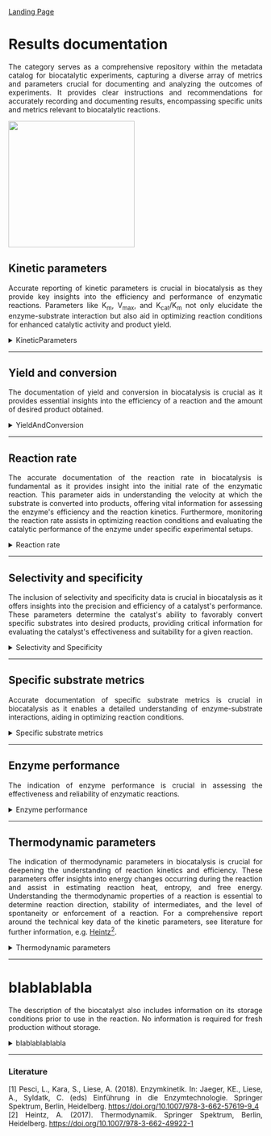 [Landing Page](/Readme.md)

<div align="justify">

# Results documentation

The category serves as a comprehensive repository within the metadata catalog for biocatalytic experiments, capturing a diverse array of metrics and parameters crucial for documenting and analyzing the outcomes of experiments. It provides clear instructions and recommendations for accurately recording and documenting results, encompassing specific units and metrics relevant to biocatalytic reactions.
 
<img src="https://github.com/DomMSNR/Strenda-biocatalysis/assets/106530250/9c81ca9b-ef03-4971-b875-b7420e83a94e" width="250">

## Kinetic parameters

Accurate reporting of kinetic parameters is crucial in biocatalysis as they provide key insights into the efficiency and performance of enzymatic reactions. Parameters like K<sub>m</sub>, V<sub>max</sub>, and K<sub>cat</sub>/K<sub>m</sub> not only elucidate the enzyme-substrate interaction but also aid in optimizing reaction conditions for enhanced catalytic activity and product yield.

<details> <Summary>KineticParameters</Summary>

### KineticParameters

These parameters serve as essential benchmarks for understanding enzyme kinetics. For a comprehensive report around the technical key data of the kinetic parameters, see literature for further information, e.g. [Pesci _et al._<sup>1</sup>](https://doi.org/10.1007/978-3-662-57619-9_4).

- __michaelis_constant__
  - Type: float
  - Description: The Michaelis-Menten constant (K<sub>m</sub>​) represents the substrate concentration at which an enzyme achieves half of its maximum reaction rate.
 
- __michaelis_constant_unit__
  - Type: string
  - Description: The unit of the Michaelis-Menten constant (K<sub>m</sub>​) is typically expressed as moles per liter (M or mM).
 
- __maximum_reaction_rate__
  - Type: float
  - Description: V<sub>max</sub>, the maximum reaction rate, represents the speed at which an enzyme-catalyzed reaction reaches saturation, indicating the maximum achievable rate of product formation under optimal substrate concentration.

- __maximum_reaction_rate_unit__
  - Type: string
  - Description: The unit of V<sub>max</sub> (Maximum reaction rate) is typically represented as concentration per time, such as moles per liter per second (mol/L/s or mM/s)
 
- __turnover_number__
  - Type: float
  - Description: The turnover number (K<sub>cat</sub>) measures the number of substrate molecules converted to product per active site of an enzyme per unit time when the enzyme is fully saturated with substrate.

- __turnover_number_unit__
  - Type: string
  - Description: The unit of turnover number (K<sub>cat</sub>) is typically expressed as moles of product per mole of enzyme per second or per minute.
 
- __catalytic_efficiency__
  - Type: float
  - Description: Catalytic efficiency (K<sub>cat</sub>/K<sub>m</sub>) is a measure of how effectively an enzyme converts substrate into product, often quantified as the ratio of the turnover number (K<sub>cat</sub>) to the Michaelis constant (K<sub>m</sub>).
 
- __catalytic_efficiency_unit__
  - Type: string
  - Description: The typical units for catalytic efficiency (K<sub>cat</sub>/K<sub>m</sub>) are usually M<sup>-1</sup>s<sup>-1</sup> or s<sup>-1</sup>.
 
- __dissociation_constant__
  - Type: float
  - Description: The dissociation constant (K<sub>d</sub>) is a measure that represents the equilibrium between a complex and its dissociated components.
 
- __dissociation_constant_unit__
  - Type: string
  - Description: The dissociation constant (K<sub>d</sub>) is typically expressed in M (molarity) or its derivatives, such as nM (nanomoles per liter).
 
- __inhibition_type__
  - Type: string
  - Description: Enzyme inhibition encompasses various forms, including competitive, non-competitive, uncompetitive, mixed, and irreversible inhibition. Each type has different effects on the enzyme's function and plays a crucial role in regulating biochemical processes.

- __inhibition_constant__
  - Type: float
  - Description: The inhibition constant (K<sub>i</sub>) is a significant parameter in biocatalysis, describing the affinity of an inhibitor for an enzyme. It indicates how effectively an inhibitor influences enzyme activity. A lower K<sub>i</sub> value suggests a strong binding of the inhibitor to the enzyme.

- __inhibition_constant_unit__
  - Type: string
  - Description: The units for the inhibition constant (K<sub>i</sub>) are commonly expressed in molar concentration (M) or related units.
 
- __hill_coefficient__
  - Type: float
  - Description: The Hill coefficient is a parameter used to describe cooperativity in the binding of molecules to proteins. It is employed in enzyme reactions or oxygen binding to hemoglobin to indicate whether there is positive (cooperative) or negative (anticooperative) binding. A Hill coefficient greater than 1 indicates positive cooperativity, while a value less than 1 indicates negative cooperativity. A value of exactly 1 indicates no cooperativity in the binding.
  

<hr>

- __special_treatment__
  - Type: string
  - Description: If there are any other specific metrics, parameters, characteristics or aspects related to the kinetics that are important to document the results accurately and are not described by the aforementioned metadata, they should be explained here.

</details>


<hr>

## Yield and conversion

The documentation of yield and conversion in biocatalysis is crucial as it provides essential insights into the efficiency of a reaction and the amount of desired product obtained.

<details> <Summary>YieldAndConversion</Summary>

### YieldAndConversion

These metrics are vital for evaluating the success of a process, optimizing reaction conditions, and ensuring the production of high-quality products in biocatalytic applications.

- __yield__
  - Type: posfloat
  - Description: Yield represents the amount of the desired product obtained from a reaction. 
 
- __yield_unit__
  - Type: string
  - Description: The yield is typically expressed in percentages (%), reflecting the ratio of the actual obtained product quantity to the theoretical maximum product quantity that could be obtained under ideal conditions.
 
- __space_time_yield__
  - Type: posfloat
  - Description: Space-time yield in biocatalysis refers to the amount of product obtained per unit volume of the reactor per unit time.
 
- __space_time_yield_unit__
  - Type: string
  - Description: Space-time yield is commonly expressed in g/L/h (grams per liter per hour) or mol/L/h (moles per liter per hour).

- __conversion__
  - Type: float
  - Description: The term "conversion" in biocatalysis refers to the percentage of substrate that undergoes transformation into the desired product during a reaction.
 
- __conversion_unit__
  - Type: string
  - Description: The conversion is commonly expressed as a percentage (%) to indicate the proportion of substrate converted to the desired product during a specific reaction.
 
<hr>

- __special_treatment__
  - Type: string
  - Description: If there are any other specific metrics, parameters, characteristics or aspects related to the conversion or yield that are important to document the results accurately and are not described by the aforementioned attributes, they should be explained here.
  
</details>


<hr>

## Reaction rate

The accurate documentation of the reaction rate in biocatalysis is fundamental as it provides insight into the initial rate of the enzymatic reaction. This parameter aids in understanding the velocity at which the substrate is converted into products, offering vital information for assessing the enzyme's efficiency and the reaction kinetics. Furthermore, monitoring the reaction rate assists in optimizing reaction conditions and evaluating the catalytic performance of the enzyme under specific experimental setups.

<details> <Summary>Reaction rate</Summary>

### ReactionRate

The specification of the reaction rate is crucial as it provides insights into the speed and efficiency of the biocatalytic process. It allows for the characterization of enzyme activity and is fundamental for optimizing reaction conditions and quantifying the reaction speed.

- __initial_reaction_rate__
  - Type: float
  - Description: The initial reaction rate refers to the rate at which the product is formed at the beginning of the enzymatic reaction under specific initial substrate concentrations and reaction conditions.
 
- __initial_reaction_rate_unit__
  - Type: string
  - Description: Typically, the initial reaction rate is expressed as mol/L/min (moles per liter per minute) or µmol/mL/min (micromoles per milliliter per minute).

- __specific_activity__
  - Type: posfloat
  - Description: The specific activity refers to the amount of product formed or substrate consumed per unit of enzyme per unit of time.
 
- __specific_activity_unit__
  - Type: string
  - Description: The specific activity is typically expressed in µmol/min/mg (micromoles per minute per milligram of protein).

<hr>

- __special_treatment__
  - Type: string
  - Description: If there are any other specific metrics, parameters, characteristics or aspects related to the reaction rate that are important to document the results accurately and are not described by the aforementioned attributes, they should be explained here.

</details>


<hr>


## Selectivity and specificity

The inclusion of selectivity and specificity data is crucial in biocatalysis as it offers insights into the precision and efficiency of a catalyst's performance. These parameters determine the catalyst's ability to favorably convert specific substrates into desired products, providing critical information for evaluating the catalyst's effectiveness and suitability for a given reaction.

<details> <Summary>Selectivity and Specificity</Summary>

### SelectivityAndSpecificity

These parameters directly assess a catalyst's precision in converting specific substrates to desired products.

- __enantiomeric_excess__
  - Type: posfloat
  - Description: The enantiomeric excess measures the degree of purity and efficiency in a chiral catalysis process, representing the excess of one enantiomer over the other in a reaction product.
 
- __enantiomeric_excess_unit__
  - Type: string
  - Description: The primary unit used for enantiomeric excess is percent (%).

- __chemoselectivity__
  - Type: string
  - Description: Chemoselectivity refers to the ability of a chemical reaction to target a specific functional group or site within a molecule without affecting other reactive groups present. It highlights the preference of a reaction for one type of chemical bond or functional group over others in a molecule. Chemoselective reactions play a crucial role in organic synthesis, allowing precise modification or transformation of a compound while leaving other parts of the molecule unaffected.
 
- __regioselectivity__
  - Type: string
  - Description: Regioselectivity refers to the preference of a reaction to occur at a specific site within a molecule or compound that has multiple potential reaction sites. It describes the tendency of a reaction to selectively take place at a particular position of the molecule, considering its structural arrangement of atoms or functional groups, rather than at other possible sites.
 
- __stereoselectivity__
  - Type: string
  - Description: Stereoselectivity refers to the preference of a chemical reaction to produce a specific stereoisomer or a particular spatial arrangement of atoms within a molecule. It describes the ability of a reaction to favor the formation of one stereoisomer over others or to create a specific stereochemical outcome. This selectivity is essential in organic synthesis and drug development as it determines the spatial arrangement of molecules and their biological activity.

<hr>

- __special_treatment__
  - Type: string
  - Description: If there are any other specific metrics, parameters, characteristics or aspects related to the selectivity and specificity that are important to document the results accurately and are not described by the aforementioned attributes, they should be explained here.

</details>

<hr>


## Specific substrate metrics

Accurate documentation of specific substrate metrics is crucial in biocatalysis as it enables a detailed understanding of enzyme-substrate interactions, aiding in optimizing reaction conditions.

<details> <Summary>Specific substrate metrics</Summary>

### SpecificSubstrateMetrics

These metrics play a pivotal role in determining the catalytic efficiency and selectivity of the enzymatic reactions, thereby influencing the success and reproducibility of the biocatalytic process.

- __substrate_concentration__
  - Type: posfloat
  - Description: The substrate concentration refers to the amount or concentration of the reactant molecules present in a given volume of the reaction mixture.
 
- __substrate_concentration_unit__
  - Type: string 
  - Description: The typical units for substrate concentration in biocatalysis often involve mol/L (moles per liter) or mmol/L (millimoles per milliliter).

- __product_concentration__
  - Type: posfloat
  - Description: The product concentration refers to the amount of the desired product present in a given volume of a reaction mixture.
 
- __product_concentration_unit__
  - Type: string
  - Description: The typical units for product concentration in biocatalysis are expressed as mol/L (moles per liter) or mmol/mL (millimoles per milliliter). 

<hr>

- __special_treatment__
  - Type: string
  - Description: If there are any other specific metrics, parameters, characteristics or aspects related to the selectivity and specificity that are important to document the results accurately and are not described by the aforementioned attributes, they should be explained here.

</details>

<hr>


## Enzyme performance

The indication of enzyme performance is crucial in assessing the effectiveness and reliability of enzymatic reactions. 

<details> <Summary>Enzyme performance</Summary>

### EnzymePerformance

Describing enzyme performance allows researchers to understand the enzyme's capability, its longevity under specific conditions, and its overall efficiency in catalyzing reactions, providing valuable insights for optimization and application in various biocatalytic processes.

- __temperature_optimum__
  - Type: float
  - Description: The temperature optimum denotes the specific temperature at which an enzyme demonstrates its highest level of activity or efficiency in a reaction.
 
- __temperature_optimum_unit__
  - Type: string 
  - Description: The temperature optimum is typically measured in °C, K or °F.

- __pH_optimum__
  - Type: posfloat
  - Description: The pH optimum refers to the specific pH level at which an enzyme exhibits its maximum activity or efficiency in a reaction.
 
- __enzyme_stability__
  - Type: string
  - Description: The stability of enzymes is often characterized by various parameters such as the enzyme's half-life under specific conditions, the decline in activity over time, or the preservation of catalytic activity under different environmental conditions. 

<hr>

- __special_treatment__
  - Type: string
  - Description: If there are any other specific metrics, parameters, characteristics or aspects related to the enzyme performance that are important to document the results accurately and are not described by the aforementioned attributes, they should be explained here.

</details>


<hr>


## Thermodynamic parameters

The indication of thermodynamic parameters in biocatalysis is crucial for deepening the understanding of reaction kinetics and efficiency. These parameters offer insights into energy changes occurring during the reaction and assist in estimating reaction heat, entropy, and free energy. Understanding the thermodynamic properties of a reaction is essential to determine reaction direction, stability of intermediates, and the level of spontaneity or enforcement of a reaction. For a comprehensive report around the technical key data of the kinetic parameters, see literature for further information, e.g. [Heintz<sup>2</sup>](https://doi.org/10.1007/978-3-662-49922-1).

<details> <Summary>Thermodynamic parameters</Summary>

### ThermodynamicParameters

Understanding the energy dynamics and spontaneity of reactions through thermodynamic parameters is essential for efficient biocatalysis.

- __gibbs_free_energy_change__
  - Type: string
  - Description: The Gibbs free energy (__G__) represents the portion of energy capable of performing work in a reaction under constant temperature and pressure, providing insights into the spontaneity of the reaction. While the absolute value of the free energy cannot be measured directly, the change in free energy (Δ**G**) throughout the reaction, known as free reaction enthalpy, is measurable. As indicated by the Gibbs-Helmholtz equation, it depends on changes in enthalpy (heat content) and entropy (system disorder) during the reaction. <br>
Δ**G** < 0: The reaction proceeds spontaneously; it is __exergonic__. <br>
Δ**G** = 0: The system is at equilibrium; no work is performed. <br>
Δ**G** > 0: The reaction does not proceed spontaneously; it is __endergonic__. A supply of free energy is required to drive the reaction.
 
- __enthalpy_change__
  - Type: string 
  - Description: The enthalpy (**H**) represents the heat content within a system, expressing the quantity and nature of chemical bonds. This thermodynamic property cannot be measured independently. However, measurable is the change in enthalpy (Δ**H**), which refers to the amount of heat absorbed or released during a chemical reaction (under constant pressure), also known as the reaction enthalpy. <br>
Δ**H** > 0: Heat energy is supplied; the reaction is endothermic. <br>
Δ**H** < 0: Heat energy is released; the reaction is exothermic.

- __entropy_change__
  - Type: string
  - Description: The entropy (**S**) is a measure of the degree of disorder in a system or the likelihood of a state. Systems inherently tend towards maximum disorder. Every natural process involves an increase in entropy (disorder). If entropy decreases in one area, it must increase elsewhere correspondingly. The increase in entropy can act as a driving force. <br>
Δ**S** > 0: The disorder of the system increases. <br>
Δ**S** < 0: The disorder of the system decreases.
 
<hr>

- __special_treatment__
  - Type: string
  - Description: If there are any other specific metrics, parameters, characteristics or aspects related to the thermodynamic parameters that are important to document the results accurately and are not described by the aforementioned attributes, they should be explained here.

</details>

<hr>




# blablablabla
The description of the biocatalyst also includes information on its storage conditions prior to use in the reaction. No information is required for fresh production without storage.

<details> <Summary>blablablablabla</Summary>

### blablablabla

- __temperature__
  - Type: float
  - Description: The temperature at which the reactant is stored.

<hr>
 
- __special_treatment__
  - Type: string
  - Description: If there are any other specific characteristics or aspects related to the biocatalyst that are important for reproducibility and are not described by the aforementioned metadata, they should be explained here.


</details>

<hr>

### Literature

[1] Pesci, L., Kara, S., Liese, A. (2018). Enzymkinetik. In: Jaeger, KE., Liese, A., Syldatk, C. (eds) Einführung in die Enzymtechnologie. Springer Spektrum, Berlin, Heidelberg. https://doi.org/10.1007/978-3-662-57619-9_4 <br>
[2] Heintz, A. (2017). Thermodynamik. Springer Spektrum, Berlin, Heidelberg. https://doi.org/10.1007/978-3-662-49922-1 

</div>

